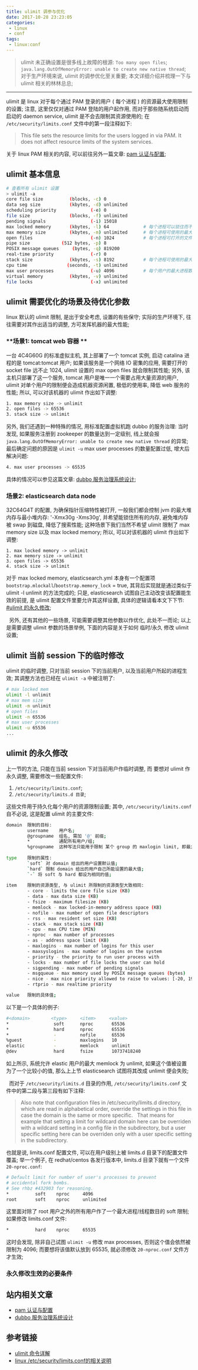 ```yaml
---
title: ulimit 调参与优化
date: 2017-10-28 23:23:05
categories:
 - linux
 - conf
tags:
 - linux:conf
---
```


> ulimit 未正确设置是很多线上故障的根源: 
`Too many open files`;
`java.lang.OutOfMemoryError: unable to create new native thread`;
对于生产环境来说, ulimit 的调参优化至关重要;
本文详细介绍并梳理一下与 ulimit 相关的林林总总;

<!--more-->

------

ulimit 是 linux 对于每个通过 PAM 登录的用户 ( 每个进程 ) 的资源最大使用限制的设置;
注意, 这里仅仅对通过 PAM 登陆的用户起作用, 而对于那些随系统启动而启动的 daemon service, ulimit 是不会去限制其资源使用的;
在 `/etc/security/limits.conf` 文件中的第一段注释如下:
> This file sets the resource limits for the users logged in via PAM.
It does not affect resource limits of the system services.

关于 linux PAM 相关的内容, 可以前往另外一篇文章: [pam 认证与配置]();

## **ulimit 基本信息**
``` bash
# 查看所有 ulimit 设置
> ulimit -a
core file size          (blocks, -c) 0
data seg size           (kbytes, -d) unlimited
scheduling priority             (-e) 0
file size               (blocks, -f) unlimited
pending signals                 (-i) 15018
max locked memory       (kbytes, -l) 64             # 每个进程可以锁住而不被 swap 出去的内存
max memory size         (kbytes, -m) unlimited      # 每个进程可使用的最大内存大小
open files                      (-n) 1024           # 每个进程可打开的文件数
pipe size            (512 bytes, -p) 8
POSIX message queues     (bytes, -q) 819200
real-time priority              (-r) 0
stack size              (kbytes, -s) 8192           # 每个进程可使用的最大堆栈大小
cpu time               (seconds, -t) unlimited
max user processes              (-u) 4096           # 每个用户的最大进程数
virtual memory          (kbytes, -v) unlimited
file locks                      (-x) unlimited
```

## **ulimit 需要优化的场景及待优化参数**
linux 默认的 ulimit 限制, 是出于安全考虑, 设置的有些保守; 实际的生产环境下, 往往需要对其作出适当的调整, 方可发挥机器的最大性能;
### **场景1: tomcat web 容器 **
一台 4C4G60G 的标准虚拟主机, 其上部署了一个 tomcat 实例, 启动 catalina 进程的是 tomcat:tomcat 用户;
如果该服务是一个网络 IO 密集的应用, 需要打开的 socket file 远不止 1024, ulimit 设置的 max open files 就会限制其性能; 另外, 该主机只部署了这一个服务, tomcat 用户是唯一一个需要占用大量资源的用户, ulimit 对单个用户的限制便会造成机器资源闲置, 极低的使用率, 降低 web 服务的性能;
所以, 可以对该机器的 ulimit 作出如下调整:
``` bash
1. max memory size -> unlimit
2. open files -> 65536
3. stack size -> unlimit
```
另外, 我们还遇到一种特殊的情况, 用标准配置虚拟机跑 dubbo 的服务治理: 当时发现, 如果服务注册到 zookeeper 的数量达到一定级别, 线上就会报 `java.lang.OutOfMemoryError: unable to create new native thread` 的异常;
最后确定问题的原因是 `ulimit -u` max user processes 的数量配置过低, 增大后解决问题:
``` bash
4. max user processes -> 65535
```
具体的情况可以参见这篇文章: [dubbo 服务治理系统设计]();

### **场景2: elasticsearch data node**
32C64G4T 的配置, 为确保指针压缩特性被打开, 一般我们都会控制 jvm 的最大堆内存与最小堆内存: '-Xmx30g -Xms30g', 并希望能锁住所有的内存, 避免堆内存被 swap 到磁盘, 降低了搜索性能; 这种场景下我们当然不希望 ulimit 限制了 max memory size 以及 max locked memory;
所以, 可以对该机器的 ulimit 作出如下调整:
```
1. max locked memory -> unlimit
2. max memory size -> unlimit
3. open files -> 65536
4. stack size -> unlimit
```
对于 max locked memory, elasticsearch.yml 本身有一个配置项 `bootstrap.mlockall`/`bootstrap.memory_lock` = true, 其背后实现就是通过类似于 ulimit -l unlimit 的方法完成的; 只是, elasticsearch 试图自己主动改变该配置能生效的前提, 是 ulimit 配置文件里要允许其这样设置, 具体的逻辑请看本文下下节: [#ulimit 的永久修改](#ulimit-的永久修改);

&nbsp;
另外, 还有其他的一些场景, 可能需要调整其他参数以作优化, 此处不一而论;
以上是需要调整 ulimit 参数的场景举例, 下面的内容是关于如何 临时/永久 修改 ulimit 设置;

## **ulimit 当前 session 下的临时修改**
ulimit 的临时调整, 只对当前 session 下的当前用户, 以及当前用户所起的进程生效;
其调整方法也已经在 `ulimit -a` 中被注明了:
``` bash
# max locked mem
ulimit -l unlimit
# max mem size
ulimit -m unlimit
# open files
ulimit -n 65536
# max user processes
ulimit -u 65536
...
```

## **ulimit 的永久修改**
上一节的方法, 只能在当前 session 下对当前用户作临时调整, 而 要想对 ulimit 作永久调整, 需要修改一些配置文件:

1. `/etc/security/limits.conf`;
2. `/etc/security/limits.d 目录`;

这些文件用于持久化每个用户的资源限制设置;
其中, `/etc/security/limits.conf` 自不必说, 这是配置 ulimit 的主要文件:
``` bash
domain  限制的目标:
        username    用户名;
        @groupname  组名, 需加 '@' 前缀;
        *           通配所有用户/组;
        %groupname  这种写法只能用于限制 某个 group 的 maxlogin limit, 即最大登陆用户数限制;
        
type    限制的属性:
        `soft` 对 domain 给出的用户设置默认值; 
        `hard` 限制 domain 给出的用户自己所能设置的最大值; 
        `-` 将 soft 与 hard 都设为相同的值;
        
item    限制的资源类型, 与 ulimit 所限制的资源类型大致相同:
        - core - limits the core file size (KB)
        - data - max data size (KB)
        - fsize - maximum filesize (KB)
        - memlock - max locked-in-memory address space (KB)
        - nofile - max number of open file descriptors
        - rss - max resident set size (KB)
        - stack - max stack size (KB)
        - cpu - max CPU time (MIN)
        - nproc - max number of processes
        - as - address space limit (KB)
        - maxlogins - max number of logins for this user
        - maxsyslogins - max number of logins on the system
        - priority - the priority to run user process with
        - locks - max number of file locks the user can hold
        - sigpending - max number of pending signals
        - msgqueue - max memory used by POSIX message queues (bytes)
        - nice - max nice priority allowed to raise to values: [-20, 19]
        - rtprio - max realtime priority

value   限制的具体值;
```
以下是一个具体的例子:
``` bash
#<domain>        <type>     <item>     <value>
*                 soft      nproc       65536
*                 hard      nproc       65536
*                 -         nofile      65536
%guest            -         maxlogins   10
elastic           -         memlock     unlimit
@dev              hard      fsize       10737418240
```
如上所示, 系统允许 elastic 用户的最大 memlock 为 unlimit, 如果这个值被设置为了一个比较小的值, 那么上上节 elasticsearch 试图将其改成 unlimit 便会失败;

&nbsp;
而对于 `/etc/security/limits.d` 目录的作用,  `/etc/security/limits.conf` 文件中的第二段与第三段有如下注释:

> Also note that configuration files in /etc/security/limits.d directory,
which are read in alphabetical order, override the settings in this
file in case the domain is the same or more specific.
&nbsp;
That means for example that setting a limit for wildcard domain here
can be overriden with a wildcard setting in a config file in the
subdirectory, but a user specific setting here can be overriden only
with a user specific setting in the subdirectory.

也就是说, limits.conf 配置文件, 可以在用户级别上被 limits.d 目录下的配置文件覆盖;
举一个例子, 在 redhat/centos 各发行版本中, limits.d 目录下就有一个文件 `20-nproc.conf`:
``` bash
# Default limit for number of user's processes to prevent
# accidental fork bombs.
# See rhbz #432903 for reasoning.
*          soft    nproc     4096
root       soft    nproc     unlimited
```
这里面对除了 root 用户之外的所有用户作了一个最大进程/线程数目的 soft 限制;
如果修改 limits.conf 文件:
``` bash
*          hard    nproc     65535
```
这时会发现, 除非自己试图 `ulimit -u` 修改 max processes, 否则这个值会依然被限制为 4096;
而要想将该值默认放到 65535, 就必须修改 `20-nproc.conf` 文件方才生效;

### **永久修改生效的必要条件**

## **站内相关文章**
- [pam 认证与配置]()
- [dubbo 服务治理系统设计]()

## **参考链接**
- [ulimit 命令详解](http://www.cnblogs.com/zengkefu/p/5649407.html)
- [linux /etc/security/limits.conf的相关说明](http://blog.csdn.net/taijianyu/article/details/5976319)

